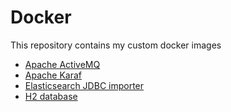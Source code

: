 # Docker
This repository contains my custom docker images

* [Apache ActiveMQ](activemq/README.md)
* [Apache Karaf](karaf/README.md)
* [Elasticsearch JDBC importer](elasticsearch-jdbc-base/README.md)
* [H2 database](h2database/README.md)
